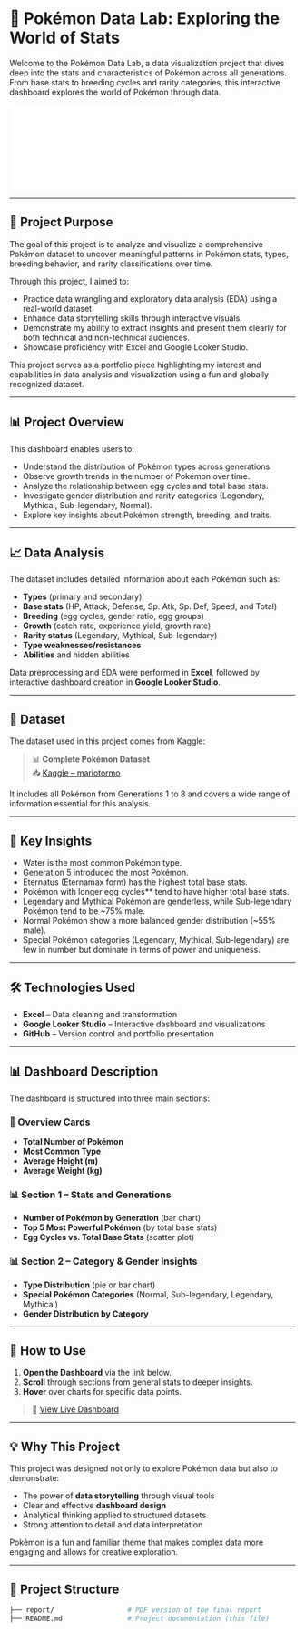 # 🧪 Pokémon Data Lab: Exploring the World of Stats

Welcome to the Pokémon Data Lab, a data visualization project that dives deep into the stats and characteristics of Pokémon across all generations. From base stats to breeding cycles and rarity categories, this interactive dashboard explores the world of Pokémon through data.

![Dashboard Screenshot](rpokemon-data-lab/report/Pokémon_Data_Lab__Exploring_the_World_of_Stats.pdf)

---

## 🎯 Project Purpose

The goal of this project is to analyze and visualize a comprehensive Pokémon dataset to uncover meaningful patterns in Pokémon stats, types, breeding behavior, and rarity classifications over time.

Through this project, I aimed to:

- Practice data wrangling and exploratory data analysis (EDA) using a real-world dataset.
- Enhance data storytelling skills through interactive visuals.
- Demonstrate my ability to extract insights and present them clearly for both technical and non-technical audiences.
- Showcase proficiency with Excel and Google Looker Studio.

This project serves as a portfolio piece highlighting my interest and capabilities in data analysis and visualization using a fun and globally recognized dataset.

---

## 📊 Project Overview

This dashboard enables users to:

- Understand the distribution of Pokémon types across generations.
- Observe growth trends in the number of Pokémon over time.
- Analyze the relationship between egg cycles and total base stats.
- Investigate gender distribution and rarity categories (Legendary, Mythical, Sub-legendary, Normal).
- Explore key insights about Pokémon strength, breeding, and traits.

---

## 📈 Data Analysis

The dataset includes detailed information about each Pokémon such as:

- **Types** (primary and secondary)
- **Base stats** (HP, Attack, Defense, Sp. Atk, Sp. Def, Speed, and Total)
- **Breeding** (egg cycles, gender ratio, egg groups)
- **Growth** (catch rate, experience yield, growth rate)
- **Rarity status** (Legendary, Mythical, Sub-legendary)
- **Type weaknesses/resistances**
- **Abilities** and hidden abilities

Data preprocessing and EDA were performed in **Excel**, followed by interactive dashboard creation in **Google Looker Studio**.

---

## 📂 Dataset

The dataset used in this project comes from Kaggle:

> 📊 **Complete Pokémon Dataset**  
> 📥 [Kaggle – mariotormo](https://www.kaggle.com/datasets/mariotormo/complete-pokemon-dataset-updated-090420/data)

It includes all Pokémon from Generations 1 to 8 and covers a wide range of information essential for this analysis.

---

## 🧠 Key Insights

- Water is the most common Pokémon type.
- Generation 5 introduced the most Pokémon.
- Eternatus (Eternamax form) has the highest total base stats.
- Pokémon with longer egg cycles** tend to have higher total base stats.
- Legendary and Mythical Pokémon are genderless, while Sub-legendary Pokémon tend to be ~75% male.
- Normal Pokémon show a more balanced gender distribution (~55% male).
- Special Pokémon categories (Legendary, Mythical, Sub-legendary) are few in number but dominate in terms of power and uniqueness.

---

## 🛠️ Technologies Used

- **Excel** – Data cleaning and transformation  
- **Google Looker Studio** – Interactive dashboard and visualizations  
- **GitHub** – Version control and portfolio presentation  

---

## 📊 Dashboard Description

The dashboard is structured into three main sections:

### 🧾 Overview Cards
- **Total Number of Pokémon**
- **Most Common Type**
- **Average Height (m)**
- **Average Weight (kg)**

### 📊 Section 1 – Stats and Generations
- **Number of Pokémon by Generation** (bar chart)
- **Top 5 Most Powerful Pokémon** (by total base stats)
- **Egg Cycles vs. Total Base Stats** (scatter plot)

### 📊 Section 2 – Category & Gender Insights
- **Type Distribution** (pie or bar chart)
- **Special Pokémon Categories** (Normal, Sub-legendary, Legendary, Mythical)
- **Gender Distribution by Category**

---

## 🚀 How to Use

1. **Open the Dashboard** via the link below.
2. **Scroll** through sections from general stats to deeper insights.
3. **Hover** over charts for specific data points.

> 🔗 [View Live Dashboard](https://lookerstudio.google.com/reporting/2d658e4b-aac9-4de2-a4f8-821f7278ecf3)

---

## 💡 Why This Project

This project was designed not only to explore Pokémon data but also to demonstrate:

- The power of **data storytelling** through visual tools
- Clear and effective **dashboard design**
- Analytical thinking applied to structured datasets
- Strong attention to detail and data interpretation

Pokémon is a fun and familiar theme that makes complex data more engaging and allows for creative exploration.

---

## 📁 Project Structure

```bash
├── report/                  # PDF version of the final report
├── README.md                # Project documentation (this file)
